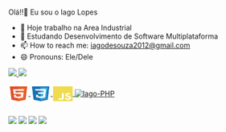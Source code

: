 ### 
Olá!!👋 Eu sou o Iago Lopes 

- 🔭 Hoje trabalho na Area Industrial
- 🌱 Estudando Desenvolvimento de Software Multiplataforma
- 📫 How to reach me: iagodesouza2012@gmail.com
- 😄 Pronouns: Ele/Dele

<div>
  <a href="https://beacons.ai/iagoslopes">
    <img height="100em" src="https://github-readme-stats.vercel.app/api?username=iagoslopes&show_icons=true&include_all_comits=true&count_private=true&theme=tokyonight"/>
    <img height="100em" src="https://github-readme-stats.vercel.app/api/top-langs/?username=iagoslopes&layout=compact&langs_count=16&theme=tokyonight"/>
</div>
  
<div style="display: inline_block"><br>
  <img align="center" alt="Iago-HTML" height="30" width="40" src="https://raw.githubusercontent.com/devicons/devicon/master/icons/html5/html5-original.svg">
  <img align="center" alt="Iago-CSS" height="30" width="40" src="https://raw.githubusercontent.com/devicons/devicon/master/icons/css3/css3-original.svg">
  <img align="center" alt="Iago-Js" height="30" width="40" src="https://raw.githubusercontent.com/devicons/devicon/master/icons/javascript/javascript-plain.svg">
  <img align="center" alt="Iago-PHP" height="30" width="40" src="https://cdn.jsdelivr.net/gh/devicons/devicon/icons/php/php-plain.svg">
</div>
  
  ##
  
<div> 
  <a href="https://instagram.com/iagoslopes" target="_blank"><img src="https://img.shields.io/badge/-Instagram-%23E4405F?style=for-the-badge&logo=instagram&logoColor=white" target="_blank"></a>
 <a href="https://discord.gg/wagxzStdcR" target="_blank"><img src="https://img.shields.io/badge/Discord-7289DA?style=for-the-badge&logo=discord&logoColor=white" target="_blank"></a> 
  <a href = "mailto:iagodesouza2012@gmail.com"><img src="https://img.shields.io/badge/-Gmail-%23333?style=for-the-badge&logo=gmail&logoColor=white" target="_blank"></a>
  <a href="https://www.linkedin.com/in/iago-souza-lopes-aa0094240/" target="_blank"><img src="https://img.shields.io/badge/-LinkedIn-%230077B5?style=for-the-badge&logo=linkedin&logoColor=white" target="_blank"></a> 
  
</div>
